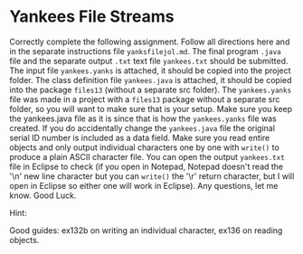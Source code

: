 # Yankees File Streams

Correctly complete the following assignment. Follow all directions here and in the separate instructions file `yanksfilejol.md`. The final program `.java` file and the separate output `.txt` text file    `yankees.txt` should be submitted.  The input file `yankees.yanks` is attached, it should be copied into the project folder. The class definition file `yankees.java` is attached, it should be copied into the package `files13` (without a separate src folder). The `yankees.yanks` file was made in a project with a `files13` package without a separate src folder, so you will want to make sure that is your setup. Make sure you keep the yankees.java file as it is since that is how the `yankees.yanks` file was created. If you do accidentally change the `yankees.java` file the original serial ID number is included as a data field. Make sure you read entire objects and only output individual characters one by one with `write()` to produce a plain ASCII character file.  You can open the output `yankees.txt` file in Eclipse to check (if you open in Notepad, Notepad doesn't read the '\n' new line character but you can `write()` the '\r' return character, but I will open in Eclipse so either one will work in Eclipse).  Any questions, let me know.  Good Luck. 

Hint: 

Good guides: ex132b on writing an individual character, ex136 on reading objects.
